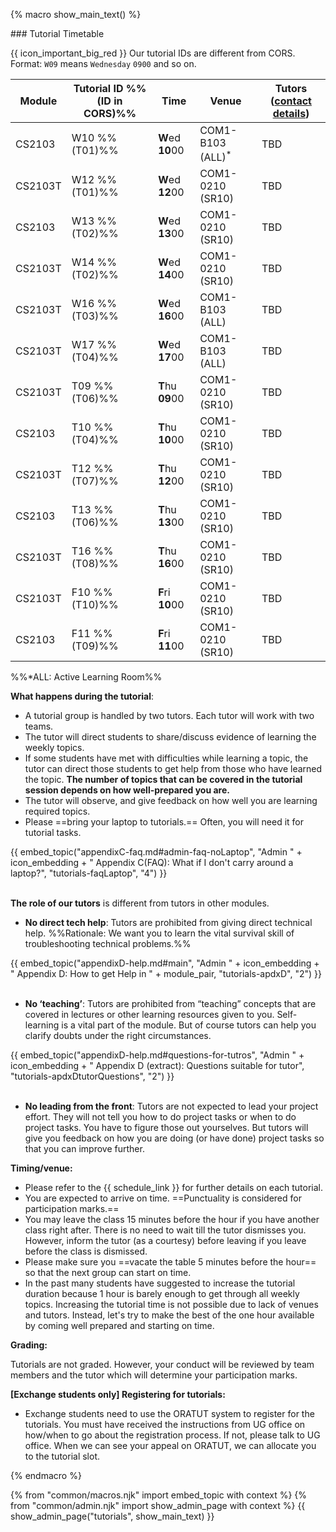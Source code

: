 {% macro show_main_text() %}
<div id="main">

<panel type="seamless" expanded >
<span slot="header" class="card-title"><markdown>### Tutorial Timetable</markdown></span>
<div id="tutorialTimetable">

<tip-box> 

{{ icon_important_big_red }} Our tutorial IDs are different from CORS. Format: `W09` means `Wednesday` `0900` and so on.

</tip-box>

| Module   | Tutorial ID %%(ID in CORS)%%| Time | Venue             | Tutors (<a href="{{ baseUrl }}/admin/instructors.html">contact details</a>)
|----------|-----------------|------------------|-------------------|----
| CS2103   | W10  %%(T01)%%  | **W**ed **10**00 | COM1-B103 (ALL)<sup>*</sup>   | TBD
| CS2103T  | W12  %%(T01)%%  | **W**ed **12**00 | COM1-0210 (SR10)  | TBD
| CS2103   | W13  %%(T02)%%  | **W**ed **13**00 | COM1-0210 (SR10)  | TBD
| CS2103T  | W14  %%(T02)%%  | **W**ed **14**00 | COM1-0210 (SR10)  | TBD
| CS2103T  | W16  %%(T03)%%  | **W**ed **16**00 | COM1-B103 (ALL)   | TBD
| CS2103T  | W17  %%(T04)%%  | **W**ed **17**00 | COM1-B103 (ALL)   | TBD
| CS2103T  | T09  %%(T06)%%  | **T**hu **09**00 | COM1-0210 (SR10)  | TBD
| CS2103   | T10  %%(T04)%%  | **T**hu **10**00 | COM1-0210 (SR10)  | TBD
| CS2103T  | T12  %%(T07)%%  | **T**hu **12**00 | COM1-0210 (SR10)  | TBD            
| CS2103   | T13  %%(T06)%%  | **T**hu **13**00 | COM1-0210 (SR10)  | TBD
| CS2103T  | T16  %%(T08)%%  | **T**hu **16**00 | COM1-0210 (SR10)  | TBD
| CS2103T  | F10  %%(T10)%%  | **F**ri **10**00 | COM1-0210 (SR10)  | TBD
| CS2103   | F11  %%(T09)%%  | **F**ri **11**00 | COM1-0210 (SR10)  | TBD

%%*ALL: Active Learning Room%%

</div>
</panel>

<panel type="seamless" header="### Tutorial Structure" expanded >
<div id="tutorialStructure">

**What happens during the tutorial**:

* A tutorial group is handled by two tutors. Each tutor will work with two teams.
* The tutor will direct students to share/discuss evidence of learning the weekly topics.
* If some students have met with difficulties while learning a topic, the tutor can direct those students to get help from those who have learned the topic. **The number of topics that can be covered in the tutorial session depends on how well-prepared you are.**
* The tutor will observe, and give feedback on how well you are learning required topics.
* Please ==bring your laptop to tutorials.== Often, you will need it for tutorial tasks.

<div class="indented-level2">
{{ embed_topic("appendixC-faq.md#admin-faq-noLaptop", "Admin " + icon_embedding + " Appendix C(FAQ): What if I don't carry around a laptop?", "tutorials-faqLaptop", "4") }}
</div>

<br/>

**The role of our tutors** is different from tutors in other modules.

* **No direct tech help**: Tutors are prohibited from giving direct technical help. %%Rationale: We want you to learn the vital survival skill of troubleshooting technical problems.%%

<div class="indented-level2">
{{ embed_topic("appendixD-help.md#main", "Admin " + icon_embedding + " Appendix D: How to get Help in " + module_pair, "tutorials-apdxD", "2") }}
</div>

<br/>

* **No ‘teaching’**: Tutors are prohibited from “teaching” concepts that are covered in lectures or other learning resources given to you. Self-learning is a vital part of the module. But of course tutors can help you clarify doubts under the right circumstances.

<div class="indented-level2">
{{ embed_topic("appendixD-help.md#questions-for-tutros", "Admin " + icon_embedding + " Appendix D (extract): Questions suitable for tutor", "tutorials-apdxDtutorQuestions", "2") }}
</div>

<br/>

* **No leading from the front**: Tutors are not expected to lead your project effort. They will not tell you how to do project tasks or when to do project tasks. You have to figure those out yourselves. But tutors will give you feedback on how you are doing (or have done) project tasks so that you can improve further.   

**Timing/venue:**

* Please refer to the {{ schedule_link }} for further details on each tutorial.
* You are expected to arrive on time. ==Punctuality is considered for participation marks.==
* You may leave the class 15 minutes before the hour if you have another class right after. There is no need to wait till the tutor dismisses you. However, inform the tutor (as a courtesy) before leaving if you leave before the class is dismissed.
* Please make sure you ==vacate the table 5 minutes before the hour== so that the next group can start on time.
* In the past many students have suggested to increase the tutorial duration because 1 hour is barely enough to get through all weekly topics. Increasing the tutorial time is not possible due to lack of venues and tutors. Instead, let's try to make the best of the one hour available by coming well prepared and starting on time.

**Grading:**

Tutorials are not graded. However, your conduct will be reviewed by team members and the tutor which will determine your participation marks.

<div id="exchangeStudentTutorialSignup">

**[Exchange students only] Registering for tutorials:**

* Exchange students need to use the ORATUT system to register for the tutorials. You must have received the instructions from UG office on how/when to go about the registration process. If not, please talk to UG office. When we can see your appeal on ORATUT, we can allocate you to the tutorial slot.
</div>


</div>
</panel>
</div>
{% endmacro %}

{% from "common/macros.njk" import embed_topic with context %}
{% from "common/admin.njk" import show_admin_page with context %}
{{ show_admin_page("tutorials", show_main_text) }}
